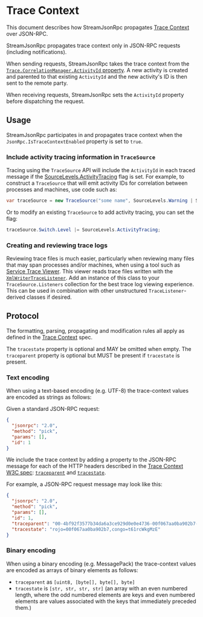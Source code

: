 # Trace Context

This document describes how StreamJsonRpc propagates [Trace Context][trace-context] over JSON-RPC.

StreamJsonRpc propagates trace context only in JSON-RPC requests (including notifications).

When sending requests, StreamJsonRpc takes the trace context from the [`Trace.CorrelationManager.ActivityId` property][ActivityId].
A new activity is created and parented to that existing `ActivityId` and the new activity's ID is then sent to the remote party.

When receiving requests, StreamJsonRpc sets the `ActivityId` property before dispatching the request.

## Usage

StreamJsonRpc participates in and propagates trace context when the `JsonRpc.IsTraceContextEnabled` property is set to `true`.

### Include activity tracing information in `TraceSource`

Tracing using the `TraceSource` API will include the `ActivityId` in each traced message if the [SourceLevels.ActivityTracing][ActivityTracingFlag] flag is set.
For example, to construct a `TraceSource` that will emit activity IDs for correlation between processes and machines, use code such as:

```cs
var traceSource = new TraceSource("some name", SourceLevels.Warning | SourceLevels.ActivityTracing);
```

Or to modify an existing `TraceSource` to add activity tracing, you can set the flag:

```cs
traceSource.Switch.Level |= SourceLevels.ActivityTracing;
```

### Creating and reviewing trace logs

Reviewing trace files is much easier, particularly when reviewing many files that may span processes and/or machines, when using a tool such as [Service Trace Viewer][ServiceTraceViewer].
This viewer reads trace files written with the [`XmlWriterTraceListener`](XmlWriterTraceListener).
Add an instance of this class to your `TraceSource.Listeners` collection for the best trace log viewing experience.
This can be used in combination with other unstructured `TraceListener`-derived classes if desired.

## Protocol

The formatting, parsing, propagating and modification rules all apply as defined in the [Trace Context][trace-context] spec.

The `tracestate` property is optional and MAY be omitted when empty.
The `traceparent` property is optional but MUST be present if `tracestate` is present.

### Text encoding

When using a text-based encoding (e.g. UTF-8) the trace-context values are encoded as strings as follows:

Given a standard JSON-RPC request:

```json
{
  "jsonrpc": "2.0",
  "method": "pick",
  "params": [],
  "id": 1
}
```

We include the trace context by adding a property to the JSON-RPC message for each of the HTTP headers described in the [Trace Context W3C spec][trace-context]: [`traceparent`][traceparent] and [`tracestate`][tracestate].

For example, a JSON-RPC request message may look like this:

```json
{
  "jsonrpc": "2.0",
  "method": "pick",
  "params": [],
  "id": 1,
  "traceparent": "00-4bf92f3577b34da6a3ce929d0e0e4736-00f067aa0ba902b7-01",
  "tracestate": "rojo=00f067aa0ba902b7,congo=t61rcWkgMzE"
}
```

### Binary encoding

When using a binary encoding (e.g. MessagePack) the trace-context values are encoded as arrays of binary elements as follows:

- `traceparent` as `[uint8, [byte[], byte[], byte]`
- `tracestate` is `[str, str, str, str]` (an array with an even numbered length, where the odd numbered elements are keys and even numbered elements are values associated with the keys that immediately preceded them.)

[trace-context]: https://www.w3.org/TR/trace-context/
[traceparent]: https://www.w3.org/TR/trace-context/#traceparent-header-field-values
[tracestate]: https://www.w3.org/TR/trace-context/#tracestate-header-field-values
[ActivityId]: https://docs.microsoft.com/en-us/dotnet/api/system.diagnostics.correlationmanager.activityid?view=netcore-3.1
[ActivityTracingFlag]: https://docs.microsoft.com/en-us/dotnet/api/system.diagnostics.sourcelevels?view=netcore-3.1#System_Diagnostics_SourceLevels_ActivityTracing
[XmlWriterTraceListener]: https://docs.microsoft.com/en-us/dotnet/api/system.diagnostics.xmlwritertracelistener?view=netcore-3.1
[ServiceTraceViewer]: https://docs.microsoft.com/en-us/dotnet/framework/wcf/service-trace-viewer-tool-svctraceviewer-exe#using-the-service-trace-viewer-tool
